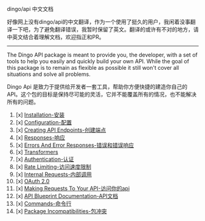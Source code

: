 dingo/api 中文文档

好像网上没有dingo/api的中文翻译，作为一个使用了挺久的用户，我闲着没事翻译一下吧，为了避免翻译错误，我暂时保留了英文。翻译的或许有不对的地方，请中英文结合着理解文档，欢迎指正和PR。

---

The Dingo API package is meant to provide you, the developer, with a set of tools to help you easily and quickly build your own API. While the goal of this package is to remain as flexible as possible it still won't cover all situations and solve all problems.

Dingo Api 是致力于提供给开发者一套工具，帮助你方便快捷的建造你自己的API。这个包的目标是保持尽可能的灵活，它并不能覆盖所有的情况，也不能解决所有的问题。

1. [x] [Installation-安装](https://github.com/liyu001989/dingo-api-wiki-zh/blob/master/Installation.md)
2. [x] [Configuration-配置](https://github.com/liyu001989/dingo-api-wiki-zh/blob/master/Configuration.md)
3. [x] [Creating API Endpoints-创建端点](https://github.com/liyu001989/dingo-api-wiki-zh/blob/master/Creating-API-Endpoints.md)
4. [x] [Responses-响应](https://github.com/liyu001989/dingo-api-wiki-zh/blob/master/Responses.md)
5. [x] [Errors And Error Responses-错误和错误响应](https://github.com/liyu001989/dingo-api-wiki-zh/blob/master/Errors-And-Error-Responses.md)
6. [x] [Transformers](https://github.com/liyu001989/dingo-api-wiki-zh/blob/master/Transformers.md)
7. [x] [Authentication-认证](https://github.com/liyu001989/dingo-api-wiki-zh/blob/master/Authentication.md)
8. [x] [Rate Limiting-访问速度限制](https://github.com/liyu001989/dingo-api-wiki-zh/blob/master/Rate-Limiting.md)
9. [x] [Internal Requests-内部调用](https://github.com/liyu001989/dingo-api-wiki-zh/blob/master/Internal-Requests.md)
10. [x] [OAuth 2.0](https://github.com/liyu001989/dingo-api-wiki-zh/blob/master/OAuth-2.0.md)
11. [x] [Making Requests To Your API-访问你的api](https://github.com/liyu001989/dingo-api-wiki-zh/blob/master/Making-Requests-To-Your-API.md)
12. [x] [API Blueprint Documentation-API文档](https://github.com/liyu001989/dingo-api-wiki-zh/blob/master/API-Blueprint-Documentation.md)
13. [x] [Commands-命令行](https://github.com/liyu001989/dingo-api-wiki-zh/blob/master/Commands.md)
14. [x] [Package Incompatibilities-包冲突](https://github.com/liyu001989/dingo-api-wiki-zh/blob/master/Package-Incompatibilities.md)
